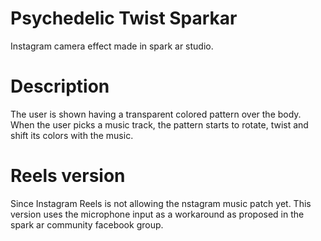 # Psychedelic Twist Sparkar
Instagram camera effect made in spark ar studio.

# Description
The user is shown having a transparent colored pattern over the body. When the user picks a music track, the pattern starts to rotate, twist and shift its colors with the music.

# Reels version
Since Instagram Reels is not allowing the nstagram music patch yet. This version uses the microphone input as a workaround as proposed in the spark ar community facebook group.